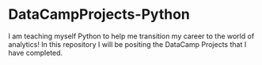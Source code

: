 # DataCampProjects-Python
I am teaching myself Python to help me transition my career to the world of analytics!
In this repository I will be positing the DataCamp Projects that I have completed.
